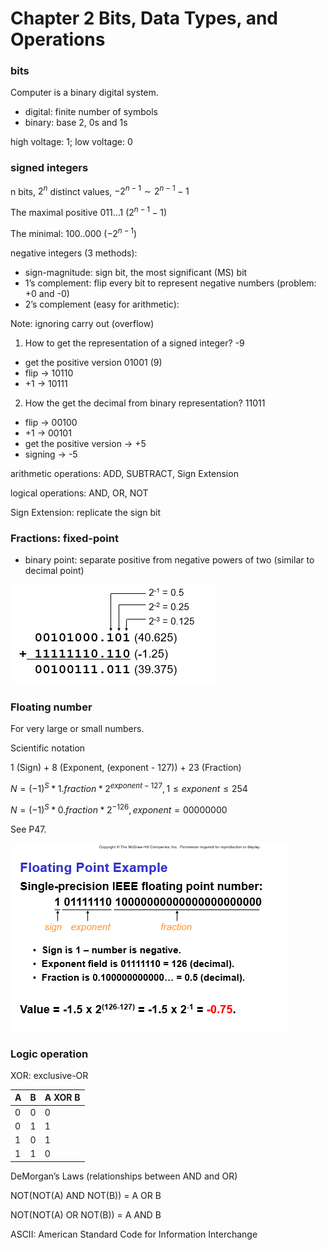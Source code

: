 # Chapter 2 Bits, Data Types, and Operations

### bits

Computer is a binary digital system.

- digital: finite number of symbols
- binary: base 2, 0s and 1s

high voltage: 1; low voltage: 0

### signed integers

n bits, $2^n$ distinct values, $-2^{n-1} \sim 2^{n-1}-1$

The maximal positive 011…1 ($2^{n-1}-1$)

The minimal: 100..000 ($-2^{n-1}$)

negative integers (3 methods):

- sign-magnitude: sign bit, the most significant (MS) bit
- 1’s complement: flip every bit to represent negative numbers (problem: +0 and -0)
- 2’s complement (easy for arithmetic):

Note: ignoring carry out (overflow)

1) How to get the representation of a signed integer? -9

- get the positive version 01001 (9)
- flip → 10110
- +1 → 10111

2) How the get the decimal from binary representation? 11011

- flip → 00100
- +1 → 00101
- get the positive version → +5
- signing → -5

arithmetic operations: ADD, SUBTRACT, Sign Extension

logical operations: AND, OR, NOT

Sign Extension: replicate the sign bit

### Fractions: fixed-point

- binary point: separate positive from negative powers of two (similar to decimal point)

![Untitled](Chapter_2_Bits_Data_Types_Operations/Untitled.png)

### Floating number

For very large or small numbers.

Scientific notation

1 (Sign) + 8 (Exponent, (exponent - 127)) + 23 (Fraction)

$N = (-1)^S* 1.fraction * 2^{exponent - 127}, 1 \le exponent \le 254$

$N = (-1)^S * 0.fraction * 2^{-126}, exponent = 0000 0000$

See P47.

![Untitled](Chapter_2_Bits_Data_Types_Operations/Untitled1.png)

### Logic operation

XOR: exclusive-OR

| A | B | A XOR B |
| --- | --- | --- |
| 0 | 0 | 0 |
| 0 | 1 | 1 |
| 1 | 0 | 1 |
| 1 | 1 | 0 |

DeMorgan’s Laws (relationships between AND and OR)

NOT(NOT(A) AND NOT(B)) = A OR B

NOT(NOT(A) OR NOT(B)) = A AND B

ASCII: American Standard Code for Information Interchange